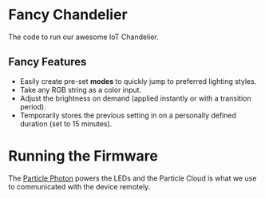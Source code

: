 # Fancy Chandelier
The code to run our awesome IoT Chandelier.

## Fancy Features

*	Easily create pre-set **modes** to quickly jump to preferred lighting styles.
*	Take any RGB string as a color input.
*	Adjust the brightness on demand (applied instantly or with a transition period).
*	Temporarily stores the previous setting in on a personally defined duration (set to 15 minutes).

# Running the Firmware
The [Particle Photon](https://www.particle.io/products/hardware/photon-wifi-dev-kit) powers the LEDs and the Particle Cloud is what we use to communicated with the device remotely.


